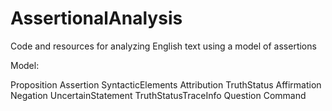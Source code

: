 # AssertionalAnalysis
Code and resources for analyzing English text using a model of assertions


Model:

Proposition
  Assertion
    SyntacticElements
    Attribution
    TruthStatus
      Affirmation
      Negation
      UncertainStatement
    TruthStatusTraceInfo
  Question
  Command
    
